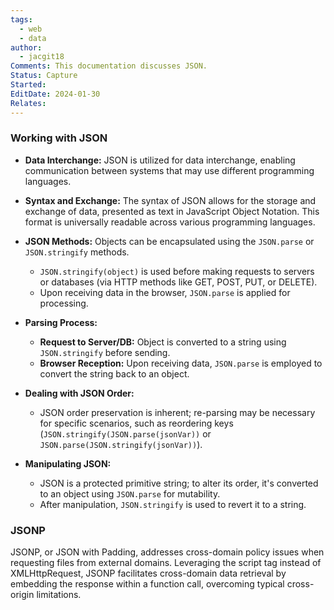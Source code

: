 ```yaml
---
tags:
  - web
  - data
author:
  - jacgit18
Comments: This documentation discusses JSON.
Status: Capture
Started: 
EditDate: 2024-01-30
Relates:
---
```

### Working with JSON

- **Data Interchange:** JSON is utilized for data interchange, enabling communication between systems that may use different programming languages.

- **Syntax and Exchange:** The syntax of JSON allows for the storage and exchange of data, presented as text in JavaScript Object Notation. This format is universally readable across various programming languages.

- **JSON Methods:** Objects can be encapsulated using the `JSON.parse` or `JSON.stringify` methods. 
  - `JSON.stringify(object)` is used before making requests to servers or databases (via HTTP methods like GET, POST, PUT, or DELETE).
  - Upon receiving data in the browser, `JSON.parse` is applied for processing.

- **Parsing Process:**
  - **Request to Server/DB:** Object is converted to a string using `JSON.stringify` before sending.
  - **Browser Reception:** Upon receiving data, `JSON.parse` is employed to convert the string back to an object.

- **Dealing with JSON Order:**
  - JSON order preservation is inherent; re-parsing may be necessary for specific scenarios, such as reordering keys (`JSON.stringify(JSON.parse(jsonVar))` or `JSON.parse(JSON.stringify(jsonVar))`).

- **Manipulating JSON:**
  - JSON is a protected primitive string; to alter its order, it's converted to an object using `JSON.parse` for mutability. 
  - After manipulation, `JSON.stringify` is used to revert it to a string.

### JSONP

JSONP, or JSON with Padding, addresses cross-domain policy issues when requesting files from external domains. Leveraging the script tag instead of XMLHttpRequest, JSONP facilitates cross-domain data retrieval by embedding the response within a function call, overcoming typical cross-origin limitations.